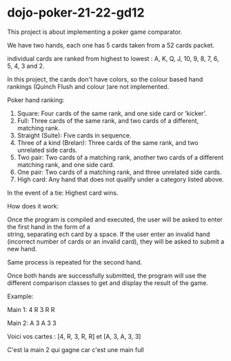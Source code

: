 # dojo-poker-21-22-gd12

This project is about implementing a
poker game comparator.

We have two hands, each one has 5 cards taken from
a 52 cards packet.

individual cards are ranked from highest to lowest :
 A, K, Q, J, 10, 9, 8, 7, 6, 5, 4, 3 and 2.

In this project, the cards don't have colors, so the colour based hand rankings (Quinch Flush and colour )are not implemented.

Poker hand ranking:

1) Square: Four cards of the same rank, and one side card or ‘kicker’.
2) Full: Three cards of the same rank, and two cards of a different, matching rank.
3) Straight (Suite): Five cards in sequence.
4) Three of a kind (Brelan): Three cards of the same rank, and two unrelated side cards.
5) Two pair: Two cards of a matching rank, another two cards of a different matching rank, and one side card.
6) One pair: Two cards of a matching rank, and three unrelated side cards.
7) High card: Any hand that does not qualify under a category listed above.

In the event of a tie: Highest card wins.

How does it work:

Once the program is compiled and executed, the user will be asked to enter the first hand in the form of a  
string, separating ech card by a space.
If the user enter an invalid hand (incorrect number of cards or an invalid card), 
they will be asked to submit a new hand.

Same process is repeated for the second hand.

Once both hands are successfully submitted, the program will use the different comparison classes to get and display the result of
the game.

Example:

Main 1: 4 R 3 R R 

Main 2: A 3 A 3 3

Voici vos cartes : [4, R, 3, R, R] et [A, 3, A, 3, 3]

C'est la main 2 qui gagne car c'est une main full







